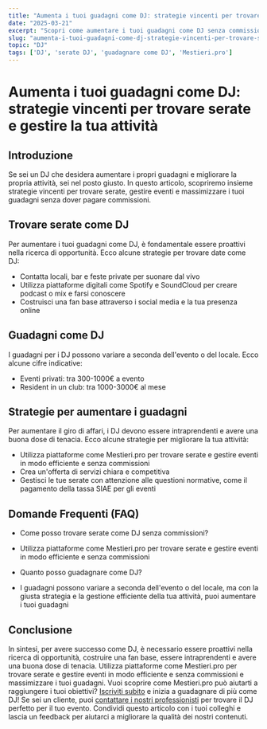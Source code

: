 ```yaml
---
title: "Aumenta i tuoi guadagni come DJ: strategie vincenti per trovare serate e gestire la tua attività"
date: "2025-03-21"
excerpt: "Scopri come aumentare i tuoi guadagni come DJ senza commissioni. Strategie pratiche per trovare serate, gestire eventi e migliorare la tua attività."
slug: "aumenta-i-tuoi-guadagni-come-dj-strategie-vincenti-per-trovare-serate-e-gestire-la-tua-attivita"
topic: "DJ"
tags: ['DJ', 'serate DJ', 'guadagnare come DJ', 'Mestieri.pro']
---
```

# Aumenta i tuoi guadagni come DJ: strategie vincenti per trovare serate e gestire la tua attività

## Introduzione

Se sei un DJ che desidera aumentare i propri guadagni e migliorare la propria attività, sei nel posto giusto. In questo articolo, scopriremo insieme strategie vincenti per trovare serate, gestire eventi e massimizzare i tuoi guadagni senza dover pagare commissioni.

## Trovare serate come DJ

Per aumentare i tuoi guadagni come DJ, è fondamentale essere proattivi nella ricerca di opportunità. Ecco alcune strategie per trovare date come DJ:

* Contatta locali, bar e feste private per suonare dal vivo
* Utilizza piattaforme digitali come Spotify e SoundCloud per creare podcast o mix e farsi conoscere
* Costruisci una fan base attraverso i social media e la tua presenza online

## Guadagni come DJ

I guadagni per i DJ possono variare a seconda dell'evento o del locale. Ecco alcune cifre indicative:

* Eventi privati: tra 300-1000€ a evento
* Resident in un club: tra 1000-3000€ al mese

## Strategie per aumentare i guadagni

Per aumentare il giro di affari, i DJ devono essere intraprendenti e avere una buona dose di tenacia. Ecco alcune strategie per migliorare la tua attività:

* Utilizza piattaforme come Mestieri.pro per trovare serate e gestire eventi in modo efficiente e senza commissioni
* Crea un'offerta di servizi chiara e competitiva
* Gestisci le tue serate con attenzione alle questioni normative, come il pagamento della tassa SIAE per gli eventi

## Domande Frequenti (FAQ)

* Come posso trovare serate come DJ senza commissioni?
 + Utilizza piattaforme come Mestieri.pro per trovare serate e gestire eventi in modo efficiente e senza commissioni
* Quanto posso guadagnare come DJ?
 + I guadagni possono variare a seconda dell'evento o del locale, ma con la giusta strategia e la gestione efficiente della tua attività, puoi aumentare i tuoi guadagni

## Conclusione

In sintesi, per avere successo come DJ, è necessario essere proattivi nella ricerca di opportunità, costruire una fan base, essere intraprendenti e avere una buona dose di tenacia. Utilizza piattaforme come Mestieri.pro per trovare serate e gestire eventi in modo efficiente e senza commissioni e massimizzare i tuoi guadagni. 
Vuoi scoprire come Mestieri.pro può aiutarti a raggiungere i tuoi obiettivi? [Iscriviti subito](https://mestieri.pro/info) e inizia a guadagnare di più come DJ! 
Se sei un cliente, puoi [contattare i nostri professionisti](https://mestieri.pro) per trovare il DJ perfetto per il tuo evento. 
Condividi questo articolo con i tuoi colleghi e lascia un feedback per aiutarci a migliorare la qualità dei nostri contenuti.